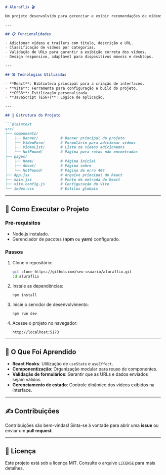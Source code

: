 

```markdown
# Aluraflix 🎬

Um projeto desenvolvido para gerenciar e exibir recomendações de vídeos e trailers no estilo do Netflix. Este projeto utiliza **React** e **Vite** para a criação de interfaces modernas, performáticas e responsivas.

---

## 📋 Funcionalidades

- Adicionar vídeos e trailers com título, descrição e URL.
- Classificação de vídeos por categorias.
- Validação de URLs para garantir a exibição correta dos vídeos.
- Design responsivo, adaptável para dispositivos móveis e desktops.

---

## 🛠️ Tecnologias Utilizadas

- **React**: Biblioteca principal para a criação de interfaces.
- **Vite**: Ferramenta para configuração e build do projeto.
- **CSS3**: Estilização personalizada.
- **JavaScript (ES6+)**: Lógica de aplicação.

---

## 📂 Estrutura do Projeto

```plaintext
src/
├── components/
│   ├── Banner/          # Banner principal do projeto
│   ├── VideoForm/       # Formulário para adicionar vídeos
│   ├── VideoList/       # Lista de vídeos adicionados
│   └── NotFound/        # Página para rotas não encontradas
├── pages/
│   ├── Home/            # Página inicial
│   ├── About/           # Página sobre
│   └── NotFound/        # Página de erro 404
├── App.jsx              # Arquivo principal do React
├── main.jsx             # Ponto de entrada do React
├── vite.config.js       # Configuração do Vite
└── index.css            # Estilos globais
```

---

## 🚀 Como Executar o Projeto

### Pré-requisitos
- Node.js instalado.
- Gerenciador de pacotes (**npm** ou **yarn**) configurado.

### Passos

1. Clone o repositório:
   ```bash
   git clone https://github.com/seu-usuario/aluraflix.git
   cd aluraflix
   ```

2. Instale as dependências:
   ```bash
   npm install
   ```

3. Inicie o servidor de desenvolvimento:
   ```bash
   npm run dev
   ```

4. Acesse o projeto no navegador:
   ```
   http://localhost:5173
   ```

---

## 🧠 O Que Foi Aprendido

- **React Hooks**: Utilização de `useState` e `useEffect`.
- **Componentização**: Organização modular para reuso de componentes.
- **Validação de formulários**: Garantir que as URLs e dados enviados sejam válidos.
- **Gerenciamento de estado**: Controle dinâmico dos vídeos exibidos na interface.

---

## ✍️ Contribuições

Contribuições são bem-vindas! Sinta-se à vontade para abrir uma **issue** ou enviar um **pull request**.

---

## 📝 Licença

Este projeto está sob a licença MIT. Consulte o arquivo `LICENSE` para mais detalhes.
```
